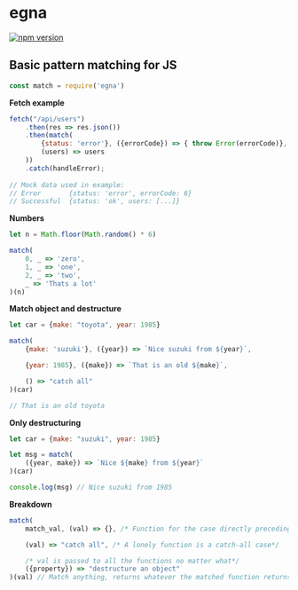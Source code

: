 # egna
[![npm version](https://badge.fury.io/js/egna.svg)](https://www.npmjs.com/package/egna)
## Basic pattern matching for JS

```javascript
const match = require('egna')
```

**Fetch example**
```javascript
fetch("/api/users")
    .then(res => res.json())
    .then(match(
		{status: 'error'}, ({errorCode}) => { throw Error(errorCode)},
		(users) => users 
    ))
    .catch(handleError);
	
// Mock data used in example:
// Error       {status: 'error', errorCode: 6}
// Successful  {status: 'ok', users: [...]}
```

**Numbers**
```javascript
let n = Math.floor(Math.random() * 6)

match(
    0, _ => 'zero',
    1, _ => 'one',
    2, _ => 'two',
    _ => 'Thats a lot'
)(n)
```

**Match object and destructure**
```javascript
let car = {make: "toyota", year: 1985}

match(
    {make: 'suzuki'}, ({year}) => `Nice suzuki from ${year}`,

    {year: 1985}, ({make}) => `That is an old ${make}`,

    () => "catch all"
)(car)

// That is an old toyota
```

**Only destructuring**
```javascript
let car = {make: "suzuki", year: 1985}

let msg = match(
    ({year, make}) => `Nice ${make} from ${year}`
)(car)

console.log(msg) // Nice suzuki from 1985
```

**Breakdown**
```javascript
match(
    match_val, (val) => {}, /* Function for the case directly preceding it */

    (val) => "catch all", /* A lonely function is a catch-all case*/

    /* val is passed to all the functions no matter what*/
    ({property}) => "destructure an object" 
)(val) // Match anything, returns whatever the matched function returns
```
